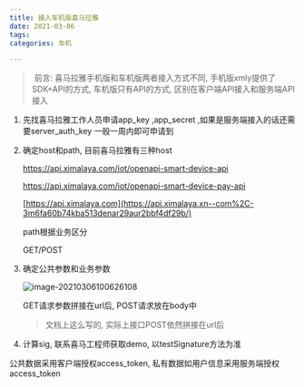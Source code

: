 ```yaml
---
title: 接入车机版喜马拉雅
date: 2021-03-06
tags: 
categories: 车机

---
```


> ​	前言: 喜马拉雅手机版和车机版两者接入方式不同, 手机版xmly提供了SDK+API的方式, 车机版只有API的方式, 区别在客户端API接入和服务端API接入

1. 先找喜马拉雅工作人员申请app_key ,app_secret ,如果是服务端接入的话还需要server_auth_key 一般一周内即可申请到

2. 确定host和path, 目前喜马拉雅有三种host

   https://api.ximalaya.com/iot/openapi-smart-device-api

   https://api.ximalaya.com/iot/openapi-smart-device-pay-api

   [https://api.ximalaya.com](https://api.ximalaya.xn--com%2C-3m6fa60b74kba513denar29aur2bbf4df29b/)

   path根据业务区分

   GET/POST

3. 确定公共参数和业务参数

   ![image-20210306100626108](D:\资料\long\boke\Hexo-Blog\source\_posts\车机\接入车机版喜马拉雅说明.assets\image-20210306100626108.png)

   GET请求参数拼接在url后, POST请求放在body中

   > 文档上这么写的, 实际上接口POST依然拼接在url后

4. 计算sig, 联系喜马工程师获取demo, 以testSignature方法为准



公共数据采用客户端授权access_token, 私有数据如用户信息采用服务端授权access_token